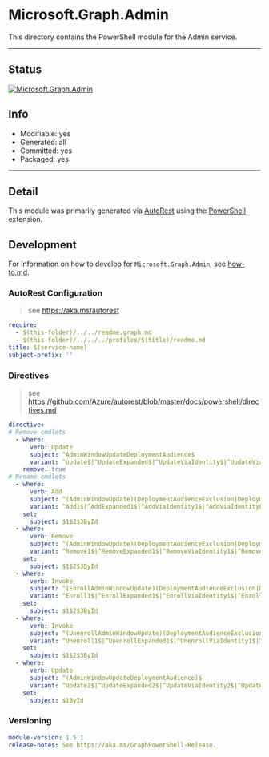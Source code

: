 <!-- region Generated -->
# Microsoft.Graph.Admin
This directory contains the PowerShell module for the Admin service.

---
## Status
[![Microsoft.Graph.Admin](https://img.shields.io/powershellgallery/v/Microsoft.Graph.Admin.svg?style=flat-square&label=Microsoft.Graph.Admin "Microsoft.Graph.Admin")](https://www.powershellgallery.com/packages/Microsoft.Graph.Admin/)

## Info
- Modifiable: yes
- Generated: all
- Committed: yes
- Packaged: yes

---
## Detail
This module was primarily generated via [AutoRest](https://github.com/Azure/autorest) using the [PowerShell](https://github.com/Azure/autorest.powershell) extension.

## Development
For information on how to develop for `Microsoft.Graph.Admin`, see [how-to.md](how-to.md).
<!-- endregion -->

### AutoRest Configuration

> see https://aka.ms/autorest

``` yaml
require:
  - $(this-folder)/../../readme.graph.md
  - $(this-folder)/../../../profiles/$(title)/readme.md
title: $(service-name)
subject-prefix: ''
```

### Directives

> see https://github.com/Azure/autorest/blob/master/docs/powershell/directives.md

``` yaml
directive:
# Remove cmdlets
  - where:
      verb: Update
      subject: ^AdminWindowUpdateDeploymentAudience$
      variant: ^Update$|^UpdateExpanded$|^UpdateViaIdentity$|^UpdateViaIdentityExpanded$
    remove: true
# Rename cmdlets
  - where:
      verb: Add
      subject: ^(AdminWindowUpdate)(DeploymentAudienceExclusion|DeploymentAudience|UpdatableAsset)(Member)$
      variant: ^Add1$|^AddExpanded1$|^AddViaIdentity1$|^AddViaIdentityExpanded1$
    set:
      subject: $1$2$3ById
  - where:
      verb: Remove
      subject: ^(AdminWindowUpdate)(DeploymentAudienceExclusion|DeploymentAudience|UpdatableAsset)(Member)$
      variant: ^Remove1$|^RemoveExpanded1$|^RemoveViaIdentity1$|^RemoveViaIdentityExpanded1$
    set:
      subject: $1$2$3ById
  - where:
      verb: Invoke
      subject: ^(EnrollAdminWindowUpdate)(DeploymentAudienceExclusion|DeploymentAudienceMember|Updatable)(Asset)$
      variant: ^Enroll1$|^EnrollExpanded1$|^EnrollViaIdentity1$|^EnrollViaIdentityExpanded1$
    set:
      subject: $1$2$3ById
  - where:
      verb: Invoke
      subject: ^(UnenrollAdminWindowUpdate)(DeploymentAudienceExclusion|DeploymentAudienceMember|Updatable)(Asset)$
      variant: ^Unenroll1$|^UnenrollExpanded1$|^UnenrollViaIdentity1$|^UnenrollViaIdentityExpanded1$
    set:
      subject: $1$2$3ById
  - where:
      verb: Update
      subject: ^(AdminWindowUpdateDeploymentAudience)$
      variant: ^Update2$|^UpdateExpanded2$|^UpdateViaIdentity2$|^UpdateViaIdentityExpanded2$
    set:
      subject: $1ById
```

### Versioning

``` yaml
module-version: 1.5.1
release-notes: See https://aka.ms/GraphPowerShell-Release.
```
